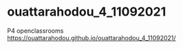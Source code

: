 # ouattarahodou_4_11092021
P4 openclassrooms https://ouattarahodou.github.io/ouattarahodou_4_11092021/
